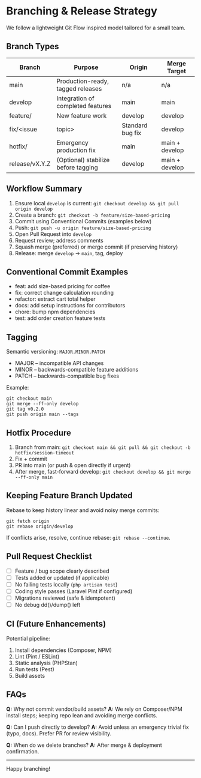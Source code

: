 # Branching & Release Strategy

We follow a lightweight Git Flow inspired model tailored for a small team.

## Branch Types

| Branch | Purpose | Origin | Merge Target |
|--------|---------|--------|--------------|
| main | Production-ready, tagged releases | n/a | n/a |
| develop | Integration of completed features | main | main |
| feature/<topic> | New feature work | develop | develop |
| fix/<issue|topic> | Standard bug fix | develop | develop |
| hotfix/<critical> | Emergency production fix | main | main + develop |
| release/vX.Y.Z | (Optional) stabilize before tagging | develop | main + develop |

## Workflow Summary
1. Ensure local `develop` is current: `git checkout develop && git pull origin develop`
2. Create a branch: `git checkout -b feature/size-based-pricing`
3. Commit using Conventional Commits (examples below)
4. Push: `git push -u origin feature/size-based-pricing`
5. Open Pull Request into `develop`
6. Request review; address comments
7. Squash merge (preferred) or merge commit (if preserving history)
8. Release: merge `develop` -> `main`, tag, deploy

## Conventional Commit Examples
* feat: add size-based pricing for coffee
* fix: correct change calculation rounding
* refactor: extract cart total helper
* docs: add setup instructions for contributors
* chore: bump npm dependencies
* test: add order creation feature tests

## Tagging
Semantic versioning: `MAJOR.MINOR.PATCH`
* MAJOR – incompatible API changes
* MINOR – backwards-compatible feature additions
* PATCH – backwards-compatible bug fixes

Example:
```
git checkout main
git merge --ff-only develop
git tag v0.2.0
git push origin main --tags
```

## Hotfix Procedure
1. Branch from main: `git checkout main && git pull && git checkout -b hotfix/session-timeout`
2. Fix + commit
3. PR into main (or push & open directly if urgent)
4. After merge, fast-forward develop: `git checkout develop && git merge --ff-only main`

## Keeping Feature Branch Updated
Rebase to keep history linear and avoid noisy merge commits:
```
git fetch origin
git rebase origin/develop
```
If conflicts arise, resolve, continue rebase: `git rebase --continue`.

## Pull Request Checklist
- [ ] Feature / bug scope clearly described
- [ ] Tests added or updated (if applicable)
- [ ] No failing tests locally (`php artisan test`)
- [ ] Coding style passes (Laravel Pint if configured)
- [ ] Migrations reviewed (safe & idempotent)
- [ ] No debug dd()/dump() left

## CI (Future Enhancements)
Potential pipeline:
1. Install dependencies (Composer, NPM)
2. Lint (Pint / ESLint)
3. Static analysis (PHPStan)
4. Run tests (Pest)
5. Build assets

## FAQs
**Q:** Why not commit vendor/build assets?
**A:** We rely on Composer/NPM install steps; keeping repo lean and avoiding merge conflicts.

**Q:** Can I push directly to develop?
**A:** Avoid unless an emergency trivial fix (typo, docs). Prefer PR for review visibility.

**Q:** When do we delete branches?
**A:** After merge & deployment confirmation.

---
Happy branching!

